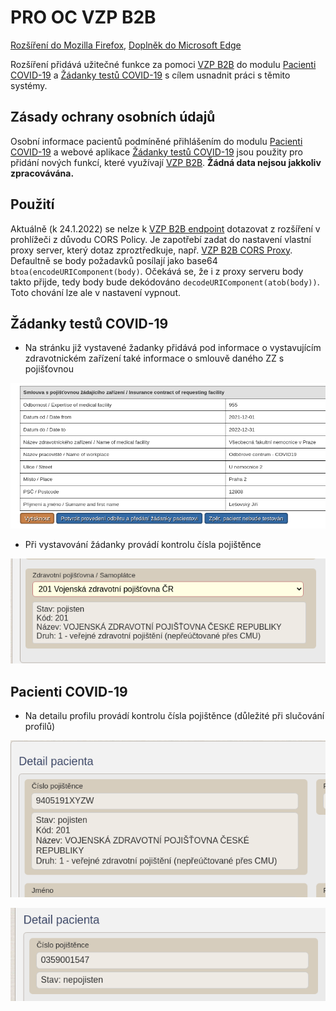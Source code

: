 # PRO OC VZP B2B

[Rozšíření do Mozilla Firefox](https://addons.mozilla.org/addon/pro-oc-vzp-b2b/), [Doplněk do Microsoft Edge](https://microsoftedge.microsoft.com/addons/detail/pro-oc-vzp-b2b/jnapoepiholgibghopdmjmakfkmhdpca)

Rozšíření přidává užitečné funkce za pomoci [VZP B2B](https://www.vzp.cz/e-vzp/b2b-komunikace) do modulu [Pacienti COVID-19](https://ereg.ksrzis.cz/Registr/CUDZadanky/VyhledaniPacienta) a [Žádanky testů COVID-19](https://eregpublicsecure.ksrzis.cz/Registr/CUD/Overeni) s cílem usnadnit práci s těmito systémy.

## Zásady ochrany osobních údajů

Osobní informace pacientů podmíněné přihlášením do modulu [Pacienti COVID-19](https://ereg.ksrzis.cz/Registr/CUDZadanky/VyhledaniPacienta) a webové aplikace [Žádanky testů COVID-19](https://eregpublicsecure.ksrzis.cz/Registr/CUD/Overeni) jsou použity pro přidání nových funkcí, které využívají [VZP B2B](https://www.vzp.cz/e-vzp/b2b-komunikace). **Žádná data nejsou jakkoliv zpracovávána.**

## Použití

Aktuálně (k 24.1.2022) se nelze k [VZP B2B endpoint](https://prod.b2b.vzp.cz) dotazovat z rozšíření v prohlížeči z důvodu CORS Policy. Je zapotřebí zadat do nastavení vlastní proxy server, který dotaz zproztředkuje, např. [VZP B2B CORS Proxy](https://github.com/PRO-OC/pro-oc-vzp-b2b-cors-proxy). Defaultně se body požadavků posílají jako base64 `btoa(encodeURIComponent(body)`. Očekává se, že i z proxy serveru body takto přijde, tedy body bude dekódováno `decodeURIComponent(atob(body))`. Toto chování lze ale v nastavení vypnout.

## Žádanky testů COVID-19

- Na stránku již vystavené žadanky přidává pod informace o vystavujícím zdravotnickém zařízení také informace o smlouvě daného ZZ s pojišťovnou

![Preview](preview/smlouva_s_pojistovnou_zadajiciho_zarizeni.png)

- Při vystavování žádanky provádí kontrolu čísla pojištěnce 

![Preview](preview/prubeh_pojisteni_pri_vytvareni.png)

## Pacienti COVID-19

- Na detailu profilu provádí kontrolu čísla pojištěnce (důležité při slučování profilů)

![Preview](preview/prubeh_pojisteni_detail_pacienta.png)

![Preview](preview/prubeh_pojisteni_detail_pacienta_nepojisten.png)
